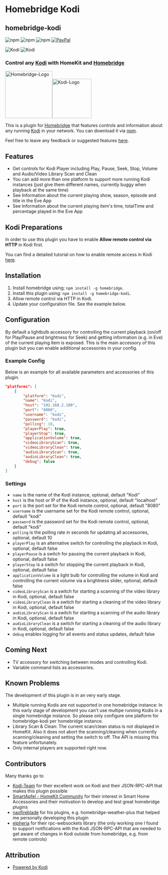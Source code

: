 # Homebridge Kodi

## homebridge-kodi

![npm](https://img.shields.io/npm/v/homebridge-kodi?color=green&style=flat-square)
![npm](https://img.shields.io/npm/dw/homebridge-kodi?color=success&style=flat-square)
![npm](https://img.shields.io/npm/dt/homebridge-kodi?color=success&style=flat-square)
[![PayPal](https://img.shields.io/badge/Donate-PayPal-blue?style=flat-square)](https://www.paypal.me/DeutscheMark/5.00)

![Kodi](https://img.shields.io/badge/Minimum%20Kodi%20Version-12.0%20(Frodo)-orange?style=flat-square)
![Kodi](https://img.shields.io/badge/Latest%20Kodi%20Version-19.0%20(Matrix)-yellow?style=flat-square)

### Control any [Kodi](https://kodi.tv) with HomeKit and [Homebridge](https://github.com/nfarina/homebridge)

<img src= "https://user-images.githubusercontent.com/19808920/58770949-bd9c7900-857f-11e9-8558-5dfaffddffda.png" alt="Homebridge-Logo" width="150"><img src="https://upload.wikimedia.org/wikipedia/commons/2/25/Kodi-logo-Thumbnail-light-transparent.png" alt="Kodi-Logo" width="125">

This is a plugin for [Homebridge](https://github.com/nfarina/homebridge) that features controls and information about any running [Kodi](https://kodi.tv) in your network.
You can download it via [npm](https://www.npmjs.com/package/homebridge-kodi).

Feel free to leave any feedback or suggested features [here](https://github.com/naofireblade/homebridge-homebridge-kodi/issues).

## Features

- Get controls for Kodi Player including Play, Pause, Seek, Stop, Volume and Audio/Video Library Scan and Clean
- You can add more than one platform to support more running Kodi instances (just give them different names, currently buggy when playback at the same time)
- See Information about the current playing show, season, episode and title in the Eve App
- See Information about the current playing item's time, totalTime and percentage played in the Eve App

## Kodi Preparations

In order to use this plugin you have to enable **Allow remote control via HTTP** in Kodi first.

You can find a detailed tutorial on how to enable remote access in Kodi [here](https://www.addictivetips.com/media-streaming/kodi/control-kodi-internet-web-interface/).

## Installation

1. Install homebridge using: `npm install -g homebridge`.
2. Install this plugin using: `npm install -g homebridge-kodi`.
3. Allow remote control via HTTP in Kodi.
4. Update your configuration file. See the example below.

## Configuration

By default a lightbulb accessory for controlling the current playback (on/off for Play/Pause and brightness for Seek) and getting information (e.g. in Eve) of the current playing item is exposed. This is the main accessory of this plugin but you can enable additional accessories in your config.

### Example Config

Below is an example for all available parameters and accessories of this plugin.

```json
"platforms": [
    {
        "platform": "Kodi",
        "name": "Kodi",
        "host": "192.168.2.100",
        "port": "8080",
        "username": "kodi",
        "password": "kodi",
        "polling": 10,
        "playerPlay": true,
        "playerStop": true,
        "applicationVolume": true,
        "videoLibraryScan": true,
        "videoLibraryClean": true,
        "audioLibraryScan": true,
        "audioLibraryClean": true,
        "debug": false
    }
]
```

### Settings

- `name` is the name of the Kodi instance, optional, default "Kodi"
- `host` is the host or IP of the Kodi instance, optional, default "localhost"
- `port` is the port set for the Kodi remote control, optional, default "8080"
- `username` is the username set for the Kodi remote control, optional, default "kodi"
- `password` is the password set for the Kodi remote control, optional, default "kodi"
- `polling` is the polling rate in seconds for updating all accessories, optional, default 10
- `playerPlay` is an alternative switch for controlling the playback in Kodi, optional, default false
- `playerPause` is a switch for pausing the current playback in Kodi, optional, default false
- `playerStop` is a switch for stopping the current playback in Kodi, optional, default false
- `applicationVolume` is a light bulb for controlling the volume in Kodi and controlling the current volume via a brightness slider, optional, default false
- `videoLibraryScan` is a switch for starting a scanning of the video library in Kodi, optional, default false
- `videoLibraryClean` is a switch for starting a cleaning of the video library in Kodi, optional, default false
- `audioLibraryScan` is a switch for starting a scanning of the audio library in Kodi, optional, default false
- `audioLibraryClean` is a switch for starting a cleaning of the audio library in Kodi, optional, default false
- `debug` enables logging for all events and status updates, default false

## Coming Next

- TV accessory for switching between modes and controlling Kodi.
- Variable command lists as accessories.

## Known Problems

The development of this plugin is in an very early stage.

- Multiple running Kodis are not supported in one homebridge instance: In this early stage of development you can't use multipe running Kodis in a single homebridge instance. So please only configure one platform for homebridge-kodi per homebridge instance.
- Library Scan & Clean: The current scan/clean status is not displayed in HomeKit. Also it does not abort the scanning/cleaning when currently scanning/cleaning and setting the switch to off. The API is missing this feature unfortunately.
- Only internal players are supported right now.

## Contributors

Many thanks go to

- [Kodi-Team](https://kodi.tv) for their excellent work on Kodi and their JSON-RPC-API that makes this plugin possible
- [SmartApfel - HomeKit Community](necessary) for their interest in Smart Home Accessories and their motivation to develop and test great homebridge plugins
- [naofireblade](https://github.com/naofireblade) for his plugins, e.g. homebridge-weather-plus that helped me personally  developing this plugin
- [elpheria](https://github.com/elpheria) for their rpc-websockets library (the only working one I found to support notifications with the Kodi JSON-RPC-API that are needed to get aware of changes in Kodi outside from homebridge, e.g. from remote controls)

## Attribution

- [Powered by Kodi](https://kodi.tv)
